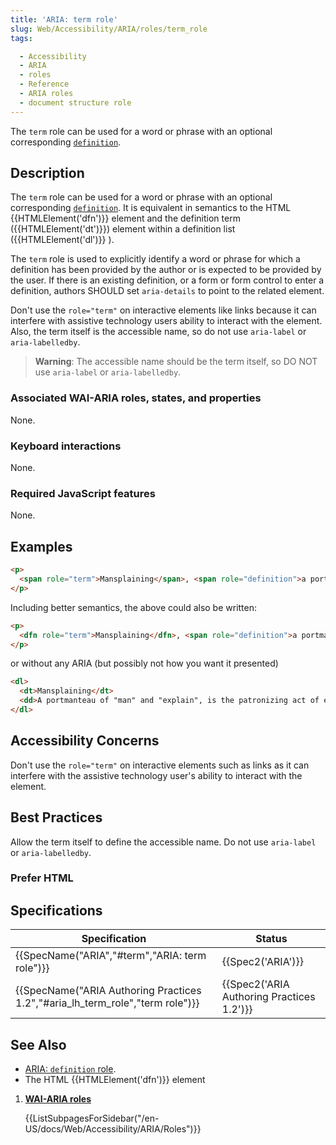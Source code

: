 ```yaml
---
title: 'ARIA: term role'
slug: Web/Accessibility/ARIA/roles/term_role
tags: 

  - Accessibility
  - ARIA
  - roles
  - Reference
  - ARIA roles
  - document structure role
---
```

The `term` role can be used for a word or phrase with an optional corresponding [`definition`](/en-US/docs/Web/Accessibility/ARIA/Roles/Definition_role). 


## Description

The `term` role can be used for a word or phrase with an optional corresponding [`definition`](/en-US/docs/Web/Accessibility/ARIA/Roles/Definition_role). It is equivalent in semantics to the HTML {{HTMLElement('dfn')}} element and the definition term ({{HTMLElement('dt')}}) element within a definition list ({{HTMLElement('dl')}} ).

The `term` role is used to explicitly identify a word or phrase for which a definition has been provided by the author or is expected to be provided by the user. If there is an existing definition, or a form or form control to enter a definition, authors SHOULD set `aria-details` to point to the related element.

Don't use the  `role="term"` on interactive elements like links because it can interfere with assistive technology users ability to interact with the element. Also, the term itself is the accessible name, so do not use `aria-label` or `aria-labelledby`.

> **Warning**: The accessible name should be the term itself, so DO NOT use `aria-label` or `aria-labelledby`.

### Associated WAI-ARIA roles, states, and properties

None.

### Keyboard interactions

None.

### Required JavaScript features

None.

## Examples

```html
<p>
  <span role="term">Mansplaining</span>, <span role="definition">a portmanteau of "man" and "explain", is the patronizing act of explaining without being asked to do so, to someone already learned on the topic, often after someone has already explained it</span>. 
</p>
```

Including better semantics, the above could also be written:

```html
<p>
  <dfn role="term">Mansplaining</dfn>, <span role="definition">a portmanteau of "man" and "explain", is the patronizing act of explaining without being asked to do so, to someone already learned on the topic, often after someone has already explained it</span>. 
</p>
```
or without any ARIA (but possibly not how you want it presented)
```html
<dl>
  <dt>Mansplaining</dt>
  <dd>A portmanteau of "man" and "explain", is the patronizing act of explaining without being asked to do so, to someone already learned on the topic, often after someone has already explained it.</dd> 
</dl>
```

## Accessibility Concerns

Don't use the  `role="term"` on interactive elements such as links as it can interfere with the assistive technology user's ability to interact with the element. 

## Best Practices

Allow the term itself to define the accessible name. Do not use `aria-label` or `aria-labelledby`.

### Prefer HTML


## Specifications

| Specification                                                                                                                    | Status                                           |
| -------------------------------------------------------------------------------------------------------------------------------- | ------------------------------------------------ |
| {{SpecName("ARIA","#term","ARIA: term role")}}                                             | {{Spec2('ARIA')}}                         |
| {{SpecName("ARIA Authoring Practices 1.2","#aria_lh_term_role","term role")}} | {{Spec2('ARIA Authoring Practices 1.2')}} |


## See Also

- [ARIA: `definition` role](/en-US/docs/Web/Accessibility/ARIA/Roles/Definition_role).
- The HTML {{HTMLElement('dfn')}} element

<section id="Quick_links">

1. [**WAI-ARIA roles**](/en-US/docs/Web/Accessibility/ARIA/Roles)

    {{ListSubpagesForSidebar("/en-US/docs/Web/Accessibility/ARIA/Roles")}}

</section>
